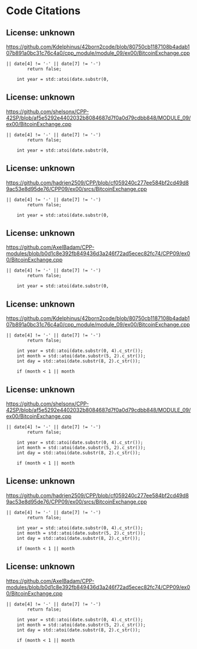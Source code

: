 # Code Citations

## License: unknown
https://github.com/Kdelphinus/42born2code/blob/80750cb1187108b4adab107b891a0bc31c76c4a0/cpp_module/module_09/ex00/BitcoinExchange.cpp

```
|| date[4] != '-' || date[7] != '-')
		return false;

	int year = std::atoi(date.substr(0,
```


## License: unknown
https://github.com/shelsonx/CPP-42SP/blob/af5e5292e4402032b8084687d7f0a0d79cdbb848/MODULE_09/ex00/BitcoinExchange.cpp

```
|| date[4] != '-' || date[7] != '-')
		return false;

	int year = std::atoi(date.substr(0,
```


## License: unknown
https://github.com/hadrien2509/CPP/blob/cf059240c277ee584bf2cd49d89ac53e8d95de76/CPP09/ex00/srcs/BitcoinExchange.cpp

```
|| date[4] != '-' || date[7] != '-')
		return false;

	int year = std::atoi(date.substr(0,
```


## License: unknown
https://github.com/AxelBadam/CPP-modules/blob/b0d1c8e392fb849436d3a246f72ad5ecec82fc74/CPP09/ex00/BitcoinExchange.cpp

```
|| date[4] != '-' || date[7] != '-')
		return false;

	int year = std::atoi(date.substr(0,
```


## License: unknown
https://github.com/Kdelphinus/42born2code/blob/80750cb1187108b4adab107b891a0bc31c76c4a0/cpp_module/module_09/ex00/BitcoinExchange.cpp

```
|| date[4] != '-' || date[7] != '-')
		return false;

	int year = std::atoi(date.substr(0, 4).c_str());
	int month = std::atoi(date.substr(5, 2).c_str());
	int day = std::atoi(date.substr(8, 2).c_str());

	if (month < 1 || month
```


## License: unknown
https://github.com/shelsonx/CPP-42SP/blob/af5e5292e4402032b8084687d7f0a0d79cdbb848/MODULE_09/ex00/BitcoinExchange.cpp

```
|| date[4] != '-' || date[7] != '-')
		return false;

	int year = std::atoi(date.substr(0, 4).c_str());
	int month = std::atoi(date.substr(5, 2).c_str());
	int day = std::atoi(date.substr(8, 2).c_str());

	if (month < 1 || month
```


## License: unknown
https://github.com/hadrien2509/CPP/blob/cf059240c277ee584bf2cd49d89ac53e8d95de76/CPP09/ex00/srcs/BitcoinExchange.cpp

```
|| date[4] != '-' || date[7] != '-')
		return false;

	int year = std::atoi(date.substr(0, 4).c_str());
	int month = std::atoi(date.substr(5, 2).c_str());
	int day = std::atoi(date.substr(8, 2).c_str());

	if (month < 1 || month
```


## License: unknown
https://github.com/AxelBadam/CPP-modules/blob/b0d1c8e392fb849436d3a246f72ad5ecec82fc74/CPP09/ex00/BitcoinExchange.cpp

```
|| date[4] != '-' || date[7] != '-')
		return false;

	int year = std::atoi(date.substr(0, 4).c_str());
	int month = std::atoi(date.substr(5, 2).c_str());
	int day = std::atoi(date.substr(8, 2).c_str());

	if (month < 1 || month
```
